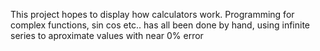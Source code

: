 This project hopes to display how calculators work. Programming for complex functions, sin
cos etc.. has all been done by hand, using infinite series to aproximate values with near 0% error
